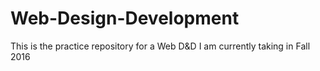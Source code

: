 # Web-Design-Development
This is the practice repository for a Web D&D I am currently taking in Fall 2016
